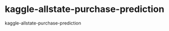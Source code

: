 kaggle-allstate-purchase-prediction
===================================

kaggle-allstate-purchase-prediction
